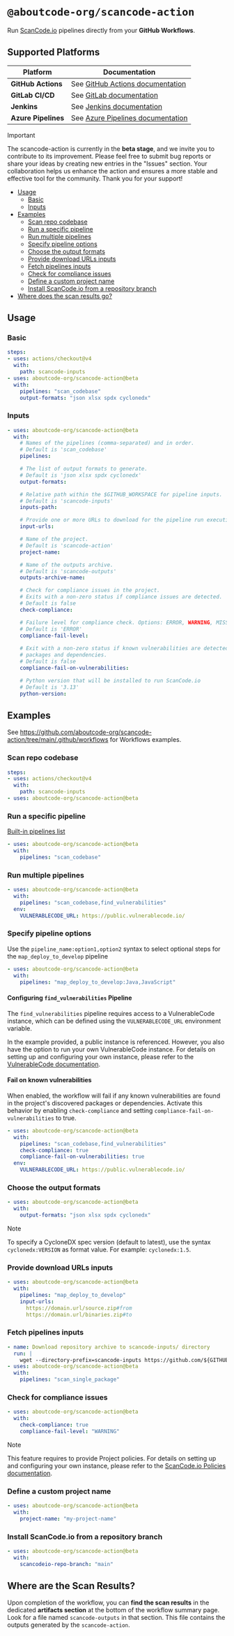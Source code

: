 # `@aboutcode-org/scancode-action`

Run [ScanCode.io](https://github.com/aboutcode-org/scancode.io) pipelines directly
from your **GitHub Workflows**.

## Supported Platforms

| Platform | Documentation |
|----------|---------------|
| **GitHub Actions** | See [GitHub Actions documentation](https://github.com/aboutcode-org/scancode-action/blob/main/README.md) |
| **GitLab CI/CD** | See [GitLab documentation](https://github.com/aboutcode-org/scancode-action/blob/main/gitlab/README.md) |
| **Jenkins** | See [Jenkins documentation](https://github.com/aboutcode-org/scancode-action/blob/main/jenkins/README.md) |
| **Azure Pipelines** | See [Azure Pipelines documentation](https://github.com/aboutcode-org/scancode-action/blob/main/azure-pipelines/README.md) |

> [!IMPORTANT]
> The scancode-action is currently in the **beta stage**, and we invite you to 
> contribute to its improvement. Please feel free to submit bug reports or share 
> your ideas by creating new entries in the "Issues" section. 
> Your collaboration helps us enhance the action and ensures a more stable and 
> effective tool for the community. 
> Thank you for your support!

- [Usage](#usage)
  - [Basic](#basic)
  - [Inputs](#inputs)
- [Examples](#examples)
  - [Scan repo codebase](#scan-repo-codebase)
  - [Run a specific pipeline](#run-a-specific-pipeline)
  - [Run multiple pipelines](#run-multiple-pipelines)
  - [Specify pipeline options](#specify-pipeline-options)
  - [Choose the output formats](#choose-the-output-formats)
  - [Provide download URLs inputs](#provide-download-urls-inputs)
  - [Fetch pipelines inputs](#fetch-pipelines-inputs)
  - [Check for compliance issues](#check-for-compliance-issues)
  - [Define a custom project name](#define-a-custom-project-name)
  - [Install ScanCode.io from a repository branch](#install-scancodeio-from-a-repository-branch)
- [Where does the scan results go?](#where-does-the-scan-results-go)

## Usage

### Basic

```yaml
steps:
- uses: actions/checkout@v4
  with:
    path: scancode-inputs
- uses: aboutcode-org/scancode-action@beta
  with:
    pipelines: "scan_codebase"
    output-formats: "json xlsx spdx cyclonedx"
```

### Inputs

```yaml
- uses: aboutcode-org/scancode-action@beta
  with:
    # Names of the pipelines (comma-separated) and in order.
    # Default is 'scan_codebase'
    pipelines:

    # The list of output formats to generate.
    # Default is 'json xlsx spdx cyclonedx'
    output-formats:

    # Relative path within the $GITHUB_WORKSPACE for pipeline inputs.
    # Default is 'scancode-inputs'
    inputs-path:

    # Provide one or more URLs to download for the pipeline run execution
    input-urls:

    # Name of the project.
    # Default is 'scancode-action'
    project-name:

    # Name of the outputs archive.
    # Default is 'scancode-outputs'
    outputs-archive-name:

    # Check for compliance issues in the project.
    # Exits with a non-zero status if compliance issues are detected.
    # Default is false
    check-compliance:

    # Failure level for compliance check. Options: ERROR, WARNING, MISSING.
    # Default is 'ERROR'
    compliance-fail-level:
      
    # Exit with a non-zero status if known vulnerabilities are detected in discovered 
    # packages and dependencies.
    # Default is false
    compliance-fail-on-vulnerabilities:

    # Python version that will be installed to run ScanCode.io
    # Default is '3.13'
    python-version:
```

## Examples

See https://github.com/aboutcode-org/scancode-action/tree/main/.github/workflows for 
Workflows examples.

### Scan repo codebase

```yaml
steps:
- uses: actions/checkout@v4
  with:
    path: scancode-inputs
- uses: aboutcode-org/scancode-action@beta
```

### Run a specific pipeline

[Built-in pipelines list](https://scancodeio.readthedocs.io/en/latest/built-in-pipelines.html)

```yaml
- uses: aboutcode-org/scancode-action@beta
  with:
    pipelines: "scan_codebase"
```

### Run multiple pipelines

```yaml
- uses: aboutcode-org/scancode-action@beta
  with:
    pipelines: "scan_codebase,find_vulnerabilities"
  env:
    VULNERABLECODE_URL: https://public.vulnerablecode.io/
```

### Specify pipeline options

Use the `pipeline_name:option1,option2` syntax to select optional steps for the 
`map_deploy_to_develop` pipeline

```yaml
- uses: aboutcode-org/scancode-action@beta
  with:
    pipelines: "map_deploy_to_develop:Java,JavaScript"
```

#### Configuring `find_vulnerabilities` Pipeline

The `find_vulnerabilities` pipeline requires access to a VulnerableCode instance, 
which can be defined using the `VULNERABLECODE_URL` environment variable.

In the example provided, a public instance is referenced. 
However, you also have the option to run your own VulnerableCode instance. 
For details on setting up and configuring your own instance, please refer to the 
[VulnerableCode documentation](https://vulnerablecode.readthedocs.io/en/latest/index.html).

#### Fail on known vulnerabilities

When enabled, the workflow will fail if any known vulnerabilities are found in the 
project's discovered packages or dependencies.
Activate this behavior by enabling `check-compliance` and setting 
`compliance-fail-on-vulnerabilities` to true.

```yaml
- uses: aboutcode-org/scancode-action@beta
  with:
    pipelines: "scan_codebase,find_vulnerabilities"
    check-compliance: true
    compliance-fail-on-vulnerabilities: true
  env:
    VULNERABLECODE_URL: https://public.vulnerablecode.io/
```

### Choose the output formats

```yaml
- uses: aboutcode-org/scancode-action@beta
  with:
    output-formats: "json xlsx spdx cyclonedx"
```

> [!NOTE]
> To specify a CycloneDX spec version (default to latest), use the syntax
  ``cyclonedx:VERSION`` as format value. For example: ``cyclonedx:1.5``.

### Provide download URLs inputs

```yaml
- uses: aboutcode-org/scancode-action@beta
  with:
    pipelines: "map_deploy_to_develop"
    input-urls:
      https://domain.url/source.zip#from
      https://domain.url/binaries.zip#to
```

### Fetch pipelines inputs

```yaml
- name: Download repository archive to scancode-inputs/ directory
  run: |
    wget --directory-prefix=scancode-inputs https://github.com/${GITHUB_REPOSITORY}/archive/${GITHUB_REF}.zip
- uses: aboutcode-org/scancode-action@beta
  with:
    pipelines: "scan_single_package"
```

### Check for compliance issues

```yaml
- uses: aboutcode-org/scancode-action@beta
  with:
    check-compliance: true
    compliance-fail-level: "WARNING"
```

> [!NOTE]
> This feature requires to provide Project policies. 
> For details on setting up and configuring your own instance, please refer to the 
> [ScanCode.io Policies documentation](https://scancodeio.readthedocs.io/en/latest/policies.html).

### Define a custom project name

```yaml
- uses: aboutcode-org/scancode-action@beta
  with:
    project-name: "my-project-name"
```

### Install ScanCode.io from a repository branch

```yaml
- uses: aboutcode-org/scancode-action@beta
  with:
    scancodeio-repo-branch: "main"
```

## Where are the Scan Results?

Upon completion of the workflow, you can **find the scan results** in the dedicated 
**artifacts section** at the bottom of the workflow summary page. 
Look for a file named `scancode-outputs` in that section. 
This file contains the outputs generated by the `scancode-action`.
